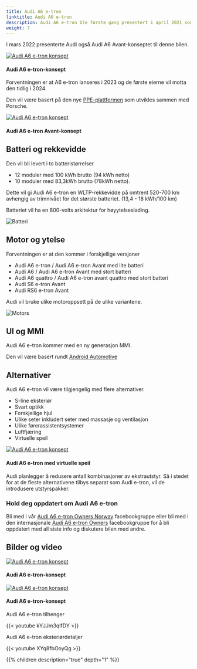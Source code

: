 ```yaml
---
title: Audi A6 e-tron
linktitle: Audi A6 e-tron
description: Audi A6 e-tron ble første gang presentert i april 2021 som en konseptbil. Den forventes å ha verdenspremiere i 2023 og blir den femte helelektriske modellen fra Audi. Med en rekkevidde på opptil 700 km blir den den helelektriske modellen med lengst rekkevidde fra Audi.
weight: 7
---
```

<!-- markdownlint-disable MD033 -->

I mars 2022 presenterte Audi også Audi A6 Avant-konseptet til denne bilen.

<figur>
    <a href="a6-etron-3.jpg">
        <img src="a6-etron-3s.jpg" alt="Audi A6 e-tron konsept" title="Audi A6 e-tron konsept">
    </a>
    <figcaption><h4>Audi A6 e-tron-konsept</h4></figcaption>
</figur>

Forventningen er at A6 e-tron lanseres i 2023 og de første eierne vil motta den tidlig i 2024.

Den vil være basert på den nye [PPE-plattformen](../../technology/bev-platforms/ppe/) som utvikles sammen med Porsche.

<figur>
    <a href="a6-etron-4.jpg">
        <img src="a6-etron-4s.jpg" alt="Audi A6 e-tron konsept" title="Audi A6 e-tron konsept">
    </a>
    <figcaption><h4>Audi A6 e-tron Avant-konsept</h4></figcaption>
</figur>

## Batteri og rekkevidde

Den vil bli levert i to batteristørrelser

- 12 moduler med 100 kWh brutto (94 kWh netto)
- 10 moduler med 83,3kWh brutto (78kWh netto).

Dette vil gi Audi A6 e-tron en WLTP-rekkevidde på omtrent 520-700 km avhengig av trimnivået for det største batteriet. (13,4 - 18 kWh/100 km)

Batteriet vil ha en 800-volts arkitektur for høyytelseslading.

![Batteri](battery.png "Audi A6 e-tron batteri med 12 moduler og 100kWh brutto")

## Motor og ytelse

Forventningen er at den kommer i forskjellige versjoner

- Audi A6 e-tron / Audi A6 e-tron Avant med lite batteri
- Audi A6 / Audi A6 e-tron Avant med stort batteri
- Audi A6 quattro / Audi A6 e-tron avant quattro med stort batteri
- Audi S6 e-tron Avant
- Audi RS6 e-tron Avant

Audi vil bruke ulike motoroppsett på de ulike variantene.

![Motors](motors.jpg "Motorer for Audi A6 e-tron")

## UI og MMI

Audi A6 e-tron kommer med en ny generasjon MMI.

Den vil være basert rundt [Android Automotive](https://source.android.com/devices/automotive/start/what_automotive)

## Alternativer

Audi A6 e-tron vil være tilgjengelig med flere alternativer.

- S-line eksteriør
- Svart optikk
- Forskjellige hjul
- Ulike seter inkludert seter med massasje og ventilasjon
- Ulike førerassistentsystemer
- Luftfjæring
- Virtuelle speil

<figur>
    <a href="a6-etron-5.jpg">
        <img src="a6-etron-5s.jpg" alt="Audi A6 e-tron konsept" title="Audi A6 e-tron konsept">
    </a>
    <figcaption><h4>Audi A6 e-tron med virtuelle speil</h4></figcaption>
</figur>


Audi planlegger å redusere antall kombinasjoner av ekstrautstyr. Så i stedet for at de fleste alternativene tilbys separat som Audi e-tron, vil de introdusere utstyrspakker.

### Hold deg oppdatert om Audi A6 e-tron

Bli med i vår [Audi A6 e-tron Owners Norway](https://www.facebook.com/groups/752306502112784) facebookgruppe eller bli med i den internasjonale [Audi A6 e-tron Owners](https://www.facebook.com/groups/5590477234297637) facebookgruppe for å bli oppdatert med all siste info og diskutere bilen med andre.

## Bilder og video

<figur>
    <a href="a6-etron-1.jpg">
        <img src="a6-etron-1s.jpg" alt="Audi A6 e-tron konsept" title="Audi A6 e-tron konsept">
    </a>
    <figcaption><h4>Audi A6 e-tron-konsept</h4></figcaption>
</figur>

<figur>
    <a href="a6-etron-2.jpg">
        <img src="a6-etron-2s.jpg" alt="Audi A6 e-tron konsept" title="Audi A6 e-tron konsept">
    </a>
    <figcaption><h4>Audi A6 e-tron-konsept</h4></figcaption>
</figur>

Audi A6 e-tron tilhenger

{{< youtube kYJJm3qIfDY >}}

Audi A6 e-tron eksteriørdetaljer

{{< youtube XYq8fbOoyQg >}}

{{% children description="true" depth="1" %}}
